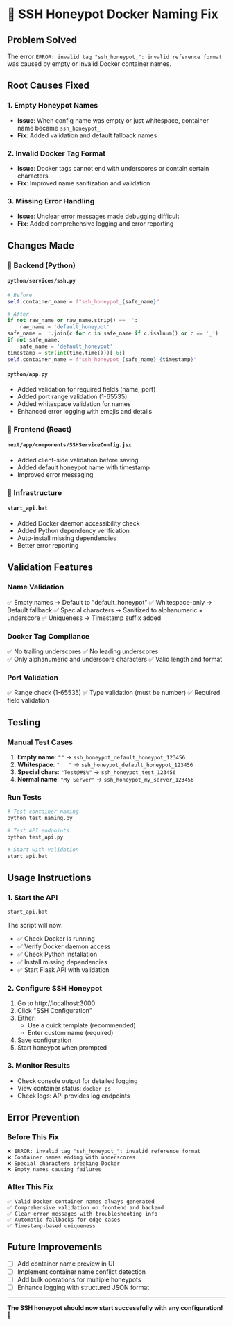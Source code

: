 # 🔧 SSH Honeypot Docker Naming Fix

## Problem Solved
The error `ERROR: invalid tag "ssh_honeypot_": invalid reference format` was caused by empty or invalid Docker container names.

## Root Causes Fixed

### 1. Empty Honeypot Names
- **Issue**: When config name was empty or just whitespace, container name became `ssh_honeypot_`
- **Fix**: Added validation and default fallback names

### 2. Invalid Docker Tag Format
- **Issue**: Docker tags cannot end with underscores or contain certain characters
- **Fix**: Improved name sanitization and validation

### 3. Missing Error Handling
- **Issue**: Unclear error messages made debugging difficult
- **Fix**: Added comprehensive logging and error reporting

## Changes Made

### 🐍 Backend (Python)

#### `python/services/ssh.py`
```python
# Before
self.container_name = f"ssh_honeypot_{safe_name}"

# After
if not raw_name or raw_name.strip() == '':
    raw_name = 'default_honeypot'
safe_name = ''.join(c for c in safe_name if c.isalnum() or c == '_')
if not safe_name:
    safe_name = 'default_honeypot'
timestamp = str(int(time.time()))[-6:]
self.container_name = f"ssh_honeypot_{safe_name}_{timestamp}"
```

#### `python/app.py`
- Added validation for required fields (name, port)
- Added port range validation (1-65535)
- Added whitespace validation for names
- Enhanced error logging with emojis and details

### 🎨 Frontend (React)

#### `next/app/components/SSHServiceConfig.jsx`
- Added client-side validation before saving
- Added default honeypot name with timestamp
- Improved error messaging

### 🚀 Infrastructure

#### `start_api.bat`
- Added Docker daemon accessibility check
- Added Python dependency verification
- Auto-install missing dependencies
- Better error reporting

## Validation Features

### Name Validation
✅ Empty names → Default to "default_honeypot"
✅ Whitespace-only → Default fallback
✅ Special characters → Sanitized to alphanumeric + underscore
✅ Uniqueness → Timestamp suffix added

### Docker Tag Compliance
✅ No trailing underscores
✅ No leading underscores  
✅ Only alphanumeric and underscore characters
✅ Valid length and format

### Port Validation
✅ Range check (1-65535)
✅ Type validation (must be number)
✅ Required field validation

## Testing

### Manual Test Cases
1. **Empty name**: `""` → `ssh_honeypot_default_honeypot_123456`
2. **Whitespace**: `"   "` → `ssh_honeypot_default_honeypot_123456`
3. **Special chars**: `"Test@#$%"` → `ssh_honeypot_test_123456`
4. **Normal name**: `"My Server"` → `ssh_honeypot_my_server_123456`

### Run Tests
```bash
# Test container naming
python test_naming.py

# Test API endpoints
python test_api.py

# Start with validation
start_api.bat
```

## Usage Instructions

### 1. Start the API
```bash
start_api.bat
```
The script will now:
- ✅ Check Docker is running
- ✅ Verify Docker daemon access
- ✅ Check Python installation
- ✅ Install missing dependencies
- ✅ Start Flask API with validation

### 2. Configure SSH Honeypot
1. Go to http://localhost:3000
2. Click "SSH Configuration"
3. Either:
   - Use a quick template (recommended)
   - Enter custom name (required)
4. Save configuration
5. Start honeypot when prompted

### 3. Monitor Results
- Check console output for detailed logging
- View container status: `docker ps`
- Check logs: API provides log endpoints

## Error Prevention

### Before This Fix
```
❌ ERROR: invalid tag "ssh_honeypot_": invalid reference format
❌ Container names ending with underscores
❌ Special characters breaking Docker
❌ Empty names causing failures
```

### After This Fix
```
✅ Valid Docker container names always generated
✅ Comprehensive validation on frontend and backend
✅ Clear error messages with troubleshooting info
✅ Automatic fallbacks for edge cases
✅ Timestamp-based uniqueness
```

## Future Improvements
- [ ] Add container name preview in UI
- [ ] Implement container name conflict detection
- [ ] Add bulk operations for multiple honeypots
- [ ] Enhance logging with structured JSON format

---

**The SSH honeypot should now start successfully with any configuration!** 🎉
